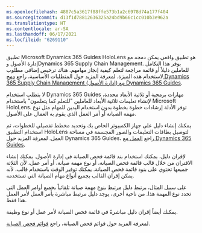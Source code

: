 ```yaml
---
ms.openlocfilehash: 4887c5a3617f88ffe573b1a2c6978d74a177f404
ms.sourcegitcommit: d13f1d78812636325a24bd9b66c1cc010b3e962a
ms.translationtype: HT
ms.contentlocale: ar-SA
ms.lasthandoff: 06/17/2021
ms.locfileid: "6269110"
---
```

تطبيق Microsoft Dynamics 365 Guides HoloLens هو تطبيق واقعي يمكن دمجه مع إدارة الأصول وDynamics 365 Supply Chain Management. يوفر هذا التكامل للعاملين دليلاً أو قائمة مراجعة لتعلم كيفية إنجاز مهامهم. هناك ترخيص إضافي مطلوب لاستخدام هذه الميزة. لمعرفة المزيد حول المتطلبات الأساسية، راجع [دمج Dynamics 365 Supply Chain Management (إدارة الأصول) مع Dynamics 365 Guides](/dynamics365/supply-chain/asset-management/asset-management-guides-integration/?azure-portal=true).

لا يتطلب استخدام Dynamics 365 Guides مهارات برمجية أو ثلاثية الأبعاد محددة، لإنشاء تعليمات ثلاثية الأبعاد للعاملين "للتعلم كما يتعلمون" باستخدام Microsoft HoloLens. توفر الأدلة إرشادات خطوة بخطوة بدون استخدام اليدين للمهام مثل نوع مهمة الصيانة أو أمر العمل الذي يقوم به العمال على الأصول.

يمكنك إنشاء دليل على جهاز الكمبيوتر الخاص بك وتحديد مخطط تفصيلي للخطوات، ثم استخدام التطبيق HoloLens لتوصيل بطاقات التعليمات والصور المجسمة في مساحة العمل. لمعرفة المزيد حول Dynamics 365 Guides، راجع [العمل مع Dynamics 365 Guides](/learn/paths/work-dynamics-365-guides//?azure-portal=true).

لإقران دليل، يمكنك استخدام بند قائمة فحص الصيانة في إدارة الأصول. يمكنك إنشاء الاقتران من خلال قالب قائمة فحص الصيانة، أو نوع مهمة صيانة، أو أمر عمل، لأن الثلاثة جميعها تحتوي على بنود قائمة فحص الصيانة. يمكنك توفير الوقت باستخدام قالب، لأنه يمكن إقران القالب بجميع أنواع مهام الصيانة التي تستخدمه. 

على سبيل المثال، يرتبط دليل مرتبط بنوع مهمة صيانة تلقائياً بجميع أوامر العمل التي تحدد نوع المهمة هذا. من ناحية أخرى، يوجد دليل مرتبط مباشرة بأمر العمل لأمر العمل هذا فقط.

يمكنك أيضاً إقران دليل مباشرةً في قائمة فحص الصيانة لأمر عمل أو نوع وظيفة.

لمعرفة المزيد حول قوائم فحص الصيانة، راجع [قوائم فحص الصيانة](/learn/modules/manage-work-orders-asset-management/07-maintenance-checklist?ns-enrollment-type=LearningPath&ns-enrollment-id=learn-dynamics.work-asset-management-dyn365-supply-chain-mgmt/?azure-portal=true). 


